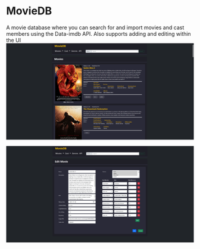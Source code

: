 # MovieDB
A movie database where you can search for and import movies and cast members using the Data-imdb API. Also supports adding and editing within the UI
</br>
<a href="url"><img src="img/MovieDB.png" align="center" width="600"></a></br></br>
<a href="url"><img src="img/MovieDBEdit.png" align="center" width="600"></a>
